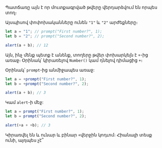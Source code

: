 Պատճառը այն է որ մուտքագրված թվերը վերդարձվում են որպես տող։

Այսպիսով փոփոխականները ունեն `"1"` և `"2"` արժեքները։

```js run
let a = "1"; // prompt("First number?", 1);
let b = "2"; // prompt("Second number?", 2);

alert(a + b); // 12
```

Այն, ինչ մենք պետք է անենք, տողերը թվեր փոխարկելն է `+`-ից առաջ։ Օրինակ՝ կիրառելով `Number()` կամ դնելով դիմացից `+`։

Օրինակ՝ `prompt`-ից անմիջապես առաջ:

```js run
let a = +prompt("First number?", 1);
let b = +prompt("Second number?", 2);

alert(a + b); // 3
```

Կամ `alert`-ի մեջ:

```js run
let a = prompt("First number?", 1);
let b = prompt("Second number?", 2);

alert(+a + +b); // 3
```

Կիրառվել են և ունար և բինար `+`վերջին կոդւոմ։ Հիանալի տեսք ունի, այդպես չէ՞
